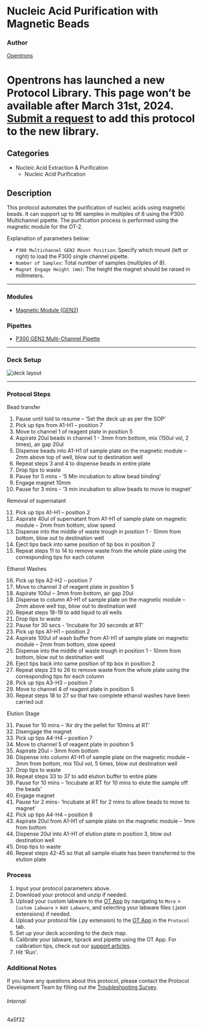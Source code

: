 # Nucleic Acid Purification with Magnetic Beads

### Author

[Opentrons](https://opentrons.com/)


# Opentrons has launched a new Protocol Library. This page won’t be available after March 31st, 2024. [Submit a request](https://docs.google.com/forms/d/e/1FAIpQLSdYYp9QCKow4nn0KlCVsMS3HX0eJ0N9O7-erajKvcpT0lWbSg/viewform) to add this protocol to the new library.

## Categories

* Nucleic Acid Extraction & Purification
    * Nucleic Acid Purification

## Description

This protocol automates the purification of nucleic acids using magnetic beads. It can support up to 96 samples in multiples of 8 using the P300 Multichannel pipette. The purification process is performed using the magnetic module for the OT-2.

Explanation of parameters below:

- `P300 Multichannel GEN2 Mount Position`: Specify which mount (left or right) to load the P300 single channel pipette.
- `Number of Samples`: Total number of samples (multiples of 8).
- `Magnet Engage Height (mm)`: The height the magnet should be raised in millimeters.
---

### Modules

* [Magnetic Module (GEN2)](https://shop.opentrons.com/collections/hardware-modules/products/magdeck)

### Pipettes

- [P300 GEN2 Multi-Channel Pipette](https://shop.opentrons.com/collections/ot-2-robot/products/8-channel-electronic-pipette)

---

### Deck Setup

![deck layout](https://opentrons-protocol-library-website.s3.amazonaws.com/custom-README-images/4a5f32/4a5f32_deck.png)

---

### Protocol Steps

Bead transfer

1. Pause until told to resume – ‘Set the deck up as per the SOP’
2. Pick up tips from A1-H1 – position 7
3. Move to channel 1 of reagent plate in position 5
4. Aspirate 20ul beads in channel 1 - 3mm from bottom, mix (150ul vol, 2 times), air gap 20ul
5. Dispense beads into A1-H1 of sample plate on the magnetic module – 2mm above top of well, blow out to destination well
6. Repeat steps 3 and 4 to dispense beads in entire plate
7. Drop tips to waste
8. Pause for 5 mins - ‘5 Min incubation to allow bead binding’
9. Engage magnet 10mm
10. Pause for 3 mins - ‘3 min incubation to allow beads to move to magnet’

Removal of supernatant

11. Pick up tips A1-H1 – position 2
12. Aspirate 40ul of supernatant from A1-H1 of sample plate on magnetic module – 2mm from bottom, slow speed
13. Dispense into the middle of waste trough in position 1 - 10mm from bottom, blow out to destination well
14. Eject tips back into same position of tip box in position 2
15. Repeat steps 11 to 14 to remove waste from the whole plate using the corresponding tips for each column

Ethanol Washes

16. Pick up tips A2-H2 – position 7
17. Move to channel 3 of reagent plate in position 5
18. Aspirate 100ul – 3mm from bottom, air gap 20ul
19. Dispense to column A1-H1 of sample plate on the magnetic module – 2mm above well top, blow out to destination well
20. Repeat steps 18-19 to add liquid to all wells
21. Drop tips to waste
22. Pause for 30 secs - ‘Incubate for 30 seconds at RT’
23. Pick up tips A1-H1 – position 2
24. Aspirate 100ul of wash buffer from A1-H1 of sample plate on magnetic module – 2mm from bottom, slow speed
25. Dispense into the middle of waste trough in position 1 - 10mm from bottom, blow out to destination well
26. Eject tips back into same position of tip box in position 2
27. Repeat steps 23 to 26 to remove waste from the whole plate using the corresponding tips for each column
28. Pick up tips A3-H3 – position 7
29. Move to channel 4 of reagent plate in position 5
30. Repeat steps 18 to 27 so that two complete ethanol washes have been carried out

Elution Stage

31. Pause for 10 mins – ‘Air dry the pellet for 10mins at RT’
32. Disengage the magnet
33. Pick up tips A4-H4 – position 7
34. Move to channel 5 of reagent plate in position 5
35. Aspirate 20ul – 3mm from bottom
36. Dispense into column A1-H1 of sample plate on the magnetic module – 3mm from bottom, mix 10ul vol, 5 times, blow out destination well
37. Drop tips to waste
38. Repeat steps 33 to 37 to add elution buffer to entire plate
39. Pause for 10 mins – ‘Incubate at RT for 10 mins to elute the sample off the beads’
40. Engage magnet
41. Pause for 2 mins- ‘Incubate at RT for 2 mins to allow beads to move to magnet’
42. Pick up tips A4-H4 – position 8
43. Aspirate 20ul from A1-H1 of sample plate on the magnetic module – 1mm from bottom
44. Dispense 20ul into A1-H1 of elution plate in position 3, blow out destination well
45. Drop tips to waste
46. Repeat steps 42-45 so that all sample eluate has been transferred to the elution plate

### Process

1. Input your protocol parameters above.
2. Download your protocol and unzip if needed.
3. Upload your custom labware to the [OT App](https://opentrons.com/ot-app) by navigating to `More` > `Custom Labware` > `Add Labware`, and selecting your labware files (.json extensions) if needed.
4. Upload your protocol file (.py extension) to the [OT App](https://opentrons.com/ot-app) in the `Protocol` tab.
5. Set up your deck according to the deck map.
6. Calibrate your labware, tiprack and pipette using the OT App. For calibration tips, check out our [support articles](https://support.opentrons.com/en/collections/1559720-guide-for-getting-started-with-the-ot-2).
7. Hit 'Run'.

### Additional Notes

If you have any questions about this protocol, please contact the Protocol Development Team by filling out the [Troubleshooting Survey](https://protocol-troubleshooting.paperform.co/).

###### Internal

4a5f32
